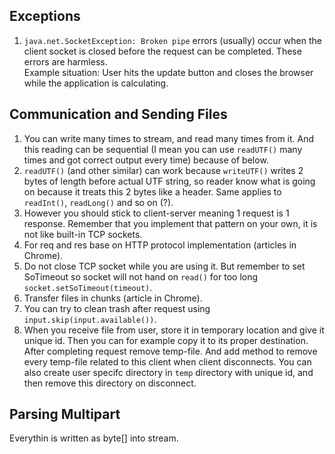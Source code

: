 ## Exceptions

1. `java.net.SocketException: Broken pipe` errors (usually) occur when the client socket is closed before the request can be completed. These errors are harmless. <br> Example situation: User hits the update button and closes the browser while the application is calculating.

## Communication and Sending Files

1. You can write many times to stream, and read many times from it. And this reading can be sequential (I mean you can use `readUTF()` many times and got correct output every time) because of below.
1. `readUTF()` (and other similar) can work because `writeUTF()` writes 2 bytes of length before actual UTF string, so reader know what is going on because it treats this 2 bytes like a header. Same applies to `readInt()`, `readLong()` and so on (?).
1. However you should stick to client-server meaning 1 request is 1 response. Remember that you implement that pattern on your own, it is not like built-in TCP sockets.
1. For req and res base on HTTP protocol implementation (articles in Chrome).
1. Do not close TCP socket while you are using it. But remember to set SoTimeout so socket will not hand on `read()` for too long `socket.setSoTimeout(timeout)`.
1. Transfer files in chunks (article in Chrome).
1. You can try to clean trash after request using `input.skip(input.available())`.
1. When you receive file from user, store it in temporary location and give it unique id. Then you can for example copy it to its proper destination. After completing request remove temp-file. And add method to remove every temp-file related to this client when client disconnects. You can also create user specifc directory in `temp` directory with unique id, and then remove this directory on disconnect.

## Parsing Multipart

Everythin is written as byte[] into stream.
